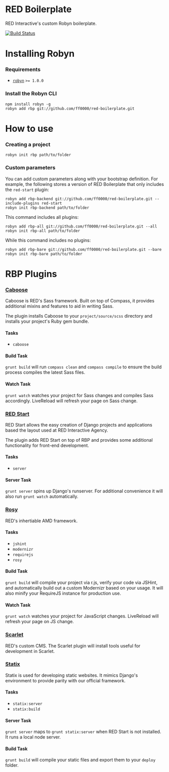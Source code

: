 RED Boilerplate
==========================

RED Interactive's custom Robyn boilerplate.

[![Build Status](https://secure.travis-ci.org/ff0000/red-boilerplate.png?branch=master,develop)](http://travis-ci.org/ff0000/red-boilerplate)


Installing Robyn
================

### Requirements

- [`robyn`](http://github.com/ff0000/robyn) `>= 1.0.0`

### Install the Robyn CLI

```shell
npm install robyn -g
robyn add rbp git://github.com/ff0000/red-boilerplate.git
```

How to use
==========

### Creating a project

```shell
robyn init rbp path/to/folder
```

### Custom parameters

You can add custom parameters along with your bootstrap definition. For example, the following stores a version of RED Boilerplate that only includes the `red-start` plugin:

```shell
robyn add rbp-backend git://github.com/ff0000/red-boilerplate.git --include-plugins red-start
robyn init rbp-backend path/to/folder
```

This command includes all plugins:

```shell
robyn add rbp-all git://github.com/ff0000/red-boilerplate.git --all
robyn init rbp-all path/to/folder
```

While this command includes no plugins:

```shell
robyn add rbp-bare git://github.com/ff0000/red-boilerplate.git --bare
robyn init rbp-bare path/to/folder
```

RBP Plugins
==========

### [Caboose](https://github.com/ff0000/caboose)
Caboose is RED's Sass framework. Built on top of Compass, it provides additional mixins and features to aid in writing Sass.

The plugin installs Caboose to your `project/source/scss` directory and installs your project's Ruby gem bundle.

#### Tasks
- `caboose`

#### Build Task
`grunt build` will run `compass clean` and `compass compile` to ensure the build process compiles the latest Sass files.

#### Watch Task
`grunt watch` watches your project for Sass changes and compiles Sass accordingly. LiveReload will refresh your page on Sass change.

### [RED Start](https://github.com/ff0000/red-start)
RED Start allows the easy creation of Django projects and applications based the layout used at RED Interactive Agency.

The plugin adds RED Start on top of RBP and provides some additional functionality for front-end development.

#### Tasks
- `server`

#### Server Task
`grunt server` spins up Django's runserver. For additional convenience it will also run `grunt watch` automatically.

### [Rosy](https://github.com/ff0000/rosy)
RED's inhertiable AMD framework.

#### Tasks
- `jshint`
- `modernizr`
- `requirejs`
- `rosy`

#### Build Task
`grunt build` will compile your project via r.js, verify your code via JSHint, and automatically build out a custom Modernizr based on your usage. It will also minify your RequireJS instance for production use.

#### Watch Task
`grunt watch` watches your project for JavaScript changes. LiveReload will refresh your page on JS change.

### [Scarlet](https://github.com/ff0000/scarlet)
RED's custom CMS. The Scarlet plugin will install tools useful for development in Scarlet.

### [Statix](https://github.com/ff0000/statix)
Statix is used for developing static websites. It mimics Django's environment to provide parity with our official framework.

#### Tasks
- `statix:server`
- `statix:build`

#### Server Task
`grunt server` maps to `grunt statix:server` when RED Start is not installed. It runs a local node server.

#### Build Task
`grunt build` will compile your static files and export them to your `deploy` folder.

